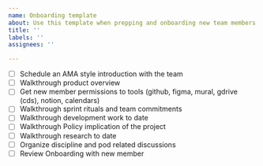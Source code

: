 ```yaml
---
name: Onboarding template
about: Use this template when prepping and onboarding new team members
title: ''
labels: ''
assignees: ''

---
```


- [ ] Schedule an AMA style introduction with the team
- [ ] Walkthrough product overview
- [ ] Get new member permissions to tools (github, figma, mural, gdrive (cds), notion, calendars)
- [ ] Walkthrough sprint rituals and team commitments
- [ ] Walkthrough development work to date
- [ ] Walkthrough Policy implication of the project
- [ ] Walkthrough research to date
- [ ] Organize discipline and pod related discussions
- [ ] Review Onboarding with new member
